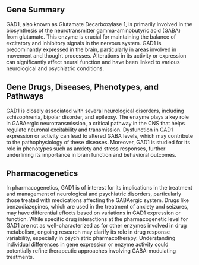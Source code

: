 ## Gene Summary
GAD1, also known as Glutamate Decarboxylase 1, is primarily involved in the biosynthesis of the neurotransmitter gamma-aminobutyric acid (GABA) from glutamate. This enzyme is crucial for maintaining the balance of excitatory and inhibitory signals in the nervous system. GAD1 is predominantly expressed in the brain, particularly in areas involved in movement and thought processes. Alterations in its activity or expression can significantly affect neural function and have been linked to various neurological and psychiatric conditions.

## Gene Drugs, Diseases, Phenotypes, and Pathways
GAD1 is closely associated with several neurological disorders, including schizophrenia, bipolar disorder, and epilepsy. The enzyme plays a key role in GABAergic neurotransmission, a critical pathway in the CNS that helps regulate neuronal excitability and transmission. Dysfunction in GAD1 expression or activity can lead to altered GABA levels, which may contribute to the pathophysiology of these diseases. Moreover, GAD1 is studied for its role in phenotypes such as anxiety and stress responses, further underlining its importance in brain function and behavioral outcomes.

## Pharmacogenetics
In pharmacogenetics, GAD1 is of interest for its implications in the treatment and management of neurological and psychiatric disorders, particularly those treated with medications affecting the GABAergic system. Drugs like benzodiazepines, which are used in the treatment of anxiety and seizures, may have differential effects based on variations in GAD1 expression or function. While specific drug interactions at the pharmacogenetic level for GAD1 are not as well-characterized as for other enzymes involved in drug metabolism, ongoing research may clarify its role in drug response variability, especially in psychiatric pharmacotherapy. Understanding individual differences in gene expression or enzyme activity could potentially refine therapeutic approaches involving GABA-modulating treatments.
